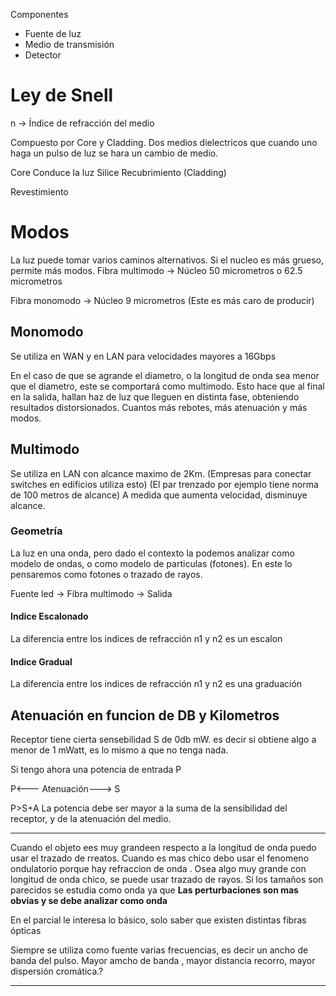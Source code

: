 Componentes
- Fuente de luz
- Medio de transmisión
- Detector

# Ley de Snell
n -> Índice de refracción del medio

Compuesto por Core y Cladding. Dos medios dielectricos que cuando uno haga un pulso de luz se hara un cambio de medio. 

Core
	Conduce la luz
	Silice
Recubrimiento (Cladding)

Revestimiento


# Modos
La luz puede tomar varios caminos alternativos. Si el nucleo es más grueso, permite más modos. 
Fibra multimodo  -> Núcleo 50 micrometros o 62.5 micrometros

Fibra monomodo -> Núcleo 9 micrometros (Este es más caro de producir)

## Monomodo
Se utiliza en WAN y en LAN para velocidades mayores a 16Gbps

En el caso de que se agrande el diametro, o la longitud de onda sea menor  que el diametro, este se comportará como multimodo. Esto hace que al final en la salida, hallan haz de luz que lleguen en distinta fase, obteniendo resultados distorsionados.
Cuantos más rebotes, más atenuación y más modos. 

## Multimodo
Se utiliza en LAN con alcance maximo de 2Km. 
(Empresas para conectar switches en edificios utiliza esto)
(El par trenzado por ejemplo tiene norma de 100 metros de alcance)
A medida que aumenta velocidad, disminuye alcance.

### Geometría
La luz en una onda, pero dado el contexto la podemos analizar como modelo de ondas, o como modelo de particulas (fotones). En este lo pensaremos como fotones o trazado de rayos.

Fuente led -> Fibra multimodo -> Salida

#### Indice Escalonado
La diferencia entre los indices de refracción n1 y n2 es un escalon 
#### Indice Gradual
La diferencia entre los indices de refracción n1 y n2 es una graduación


## Atenuación en funcion de DB y Kilometros
Receptor tiene cierta sensebilidad S de 0db mW.
es decir si obtiene algo a menor de 1 mWatt, es lo mismo a que no tenga nada.

Si tengo ahora una potencia de entrada P

P<--- Atenuación---> S

P>S+A 
La potencia debe ser mayor a la suma de la sensibilidad del receptor, y de la atenuación del medio. 



---

Cuando el objeto ees muy grandeen respecto a la longitud de onda puedo usar el trazado de rreatos. Cuando es mas chico debo usar el fenomeno ondulatorio porque hay refraccion de onda . Osea algo muy grande con longitud de onda chico, se puede usar trazado de rayos. Si los tamaños son parecidos se estudia como onda ya que **Las perturbaciones son mas obvias y se debe analizar como onda**

En el parcial le interesa lo básico, solo saber que existen distintas fibras ópticas 

Siempre se utiliza como fuente varias frecuencias, es decir un ancho de banda del pulso. Mayor amcho de banda , mayor distancia recorro, mayor dispersión cromática.? 

---
